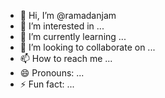 - 👋 Hi, I’m @ramadanjam
- 👀 I’m interested in ...
- 🌱 I’m currently learning ...
- 💞️ I’m looking to collaborate on ...
- 📫 How to reach me ...
- 😄 Pronouns: ...
- ⚡ Fun fact: ...

<!---
ramadanjam/ramadanjam is a ✨ special ✨ repository because its `README.md` (this file) appears on your GitHub profile.
You can click the Preview link to take a look at your changes.
--->
